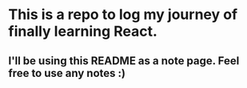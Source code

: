# This is a repo to log my journey of finally learning React.
## I'll be using this README as a note page. Feel free to use any notes :)
